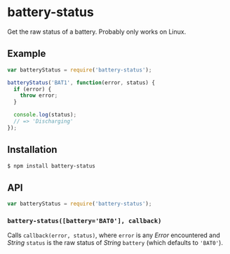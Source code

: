 # battery-status

Get the raw status of a battery. Probably only works on Linux.

## Example

``` javascript
var batteryStatus = require('battery-status');

batteryStatus('BAT1', function(error, status) {
  if (error) {
    throw error;
  }

  console.log(status);
  // => 'Discharging'
});
```

## Installation

``` bash
$ npm install battery-status
```

## API

``` javascript
var batteryStatus = require('battery-status');
```

### `battery-status([battery='BAT0'], callback)`

Calls `callback(error, status)`, where `error` is any _Error_ encountered and
_String_ `status` is the raw status of _String_ `battery` (which defaults to
`'BAT0'`).